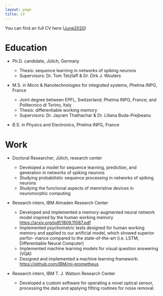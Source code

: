 ```yaml
---
layout: page
title: CV
---
```


You can find an full CV here ([June2020](Resume.pdf))

# Education 

* Ph.D. candidate, Jülich, Germany
  * Thesis: sequence learning in networks of spiking neurons
  * Supervisors: Dr. Tom Tetzlaff & Dr. Dirk J. Wouters

* M.S. in Micro & Nanotechnologies for integrated systems, Phelma INPG, France
  * Joint degree between EPFL, Switzerland; Phelma INPG, France; and Politecnico di Torino, Italy
  * Thesis: differentiable working memory
  * Supervisors: Dr. Jayram Thathachar & Dr. Liliana Buda-Prejbeanu

* B.S. in Physics and Electronics, Phelma INPG, France

# Work

* Doctoral Researcher, Jülich, research center
  * Developed a model for sequence learning, prediction, and generation in networks of spiking neurons
  * Studying probabilistic sequence processing in networks of spiking neurons
  * Studying the functional aspects of memristive devices in neuromorphic computing

* Research intern, IBM Almaden Research Center
  * Developed and implemented a memory-augmented neural network model inspired by the human working memory <https://arxiv.org/pdf/1809.11087.pdf>
  * Implemented psychometric tests designed for human working memory and applied to our artificial model, which showed superior perfor-
mance compared to the state-of-the-art (i.e. LSTM, Differentiable Neural Computer)
  * Implemented machine learning models for visual question answering (VQA)
  * Designed and implemented a machine learning framework: <https://github.com/IBM/mi-prometheus>

* Research intern, IBM T. J. Watson Research Center
  * Developed a custom software for operating a novel optical sensor, processing the data and applying fitting routines for noise removal.
